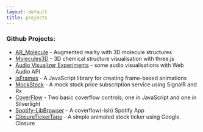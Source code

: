 ```yaml
---
layout: default
title: projects
---
```

### Github Projects:
* [AR_Molecule](https://github.com/ianreah/AR_Molecule) - Augmented reality with 3D molecule structures
* [Molecules3D](http://molecules3d.apphb.com/) - 3D chemical structure visualisation with three.js
* [Audio Visualizer Experiments](http://ianreah.com/audio-visualizer-experiments/) - some audio visualisations with Web Audio API
* [jsFrames](http://ianreah.github.com/jsFrames/) - A JavaScript library for creating frame-based animations
* [MockStock](http://mockstock.apphb.com/) - A mock stock price subscription service using SignalR and Rx
* [CoverFlow](http://ianreah.github.com/CoverFlow/) - Two basic coverflow controls; one in JavaScript and one in Silverlight
* [Spotify-LibBrowser](http://ianreah.github.com/Spotify-LibBrowser/) - A coverflow(-ish) Spotify App
* [ClosureTickerTape](http://ianreah.github.com/ClosureTickerTape/) - A simple animated stock ticker using Google Closure
